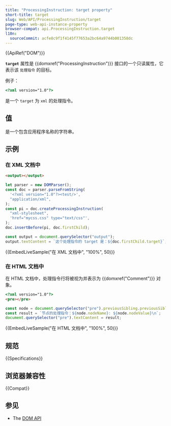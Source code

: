 ```yaml
---
title: "ProcessingInstruction: target property"
short-title: target
slug: Web/API/ProcessingInstruction/target
page-type: web-api-instance-property
browser-compat: api.ProcessingInstruction.target
l10n:
  sourceCommit: acfe8c9f1f4145f77653a2bc64a9744b001358dc
---
```


{{ApiRef("DOM")}}

**`target`** 属性是 {{domxref("ProcessingInstruction")}} 接口的一个只读属性，它表示该 `处理指令` 的目标。

例子：

```html
<?xml version="1.0"?>
```

是一个 `target` 为 `xml` 的处理指令。

## 值

是一个包含应用程序名称的字符串。

## 示例

### 在 XML 文档中

```html hidden
<output></output>
```

```js
let parser = new DOMParser();
const doc = parser.parseFromString(
  '<?xml version="1.0"?><test/>',
  "application/xml",
);
const pi = doc.createProcessingInstruction(
  "xml-stylesheet",
  'href="mycss.css" type="text/css"',
);
doc.insertBefore(pi, doc.firstChild);

const output = document.querySelector("output");
output.textContent = `这个处理指令的 target 是：${doc.firstChild.target}`;
```

{{EmbedLiveSample("在 XML 文档中", "100%", 50)}}

### 在 HTML 文档中

在 HTML 文档中，处理指令行将被视为并表示为 {{domxref("Comment")}} 对象。

```html
<?xml version="1.0"?>
<pre></pre>
```

```js
const node = document.querySelector("pre").previousSibling.previousSibling;
const result = `节点的处理指令：${node.nodeName}: ${node.nodeValue}\n`;
document.querySelector("pre").textContent = result;
```

{{EmbedLiveSample("在 HTML 文档中", "100%", 50)}}

## 规范

{{Specifications}}

## 浏览器兼容性

{{Compat}}

## 参见

- The [DOM API](/zh-CN/docs/Web/API/Document_Object_Model)
